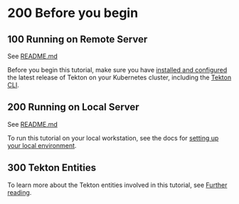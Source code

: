 # 200 Before you begin

## 100 Running on Remote Server

See [README.md](./100/README.md)

Before you begin this tutorial, make sure you have [installed and configured](https://github.com/tektoncd/pipeline/blob/main/docs/install.md)
the latest release of Tekton on your Kubernetes cluster, including the
[Tekton CLI](https://github.com/tektoncd/cli).

## 200 Running on Local Server

See [README.md](./200/README.md)

To run this tutorial on your local workstation, see the docs for [setting up your local environment](https://github.com/tektoncd/pipeline/blob/main/docs/developers/local-setup.md).

## 300 Tekton Entities

To learn more about the Tekton entities involved in this tutorial, see [Further reading](#further-reading).
